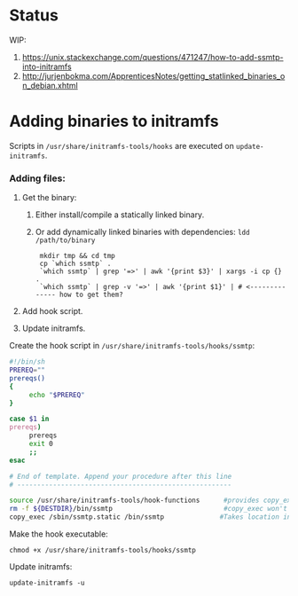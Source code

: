 # Status 

WIP: 

1. https://unix.stackexchange.com/questions/471247/how-to-add-ssmtp-into-initramfs
2. http://jurjenbokma.com/ApprenticesNotes/getting_statlinked_binaries_on_debian.xhtml

# Adding binaries to initramfs

Scripts in `/usr/share/initramfs-tools/hooks` are executed on `update-initramfs`.


### Adding files:

1. Get the binary:

    1. Either install/compile a statically linked binary.
    2. Or add dynamically linked binaries with dependencies: `ldd /path/to/binary`

            mkdir tmp && cd tmp 
            cp `which ssmtp` . 
            `which ssmtp` | grep '=>' | awk '{print $3}' | xargs -i cp {} .
            `which ssmtp` | grep -v '=>' | awk '{print $1}' | # <-------------- how to get them?
  
2. Add hook script. 
3. Update initramfs.

Create the hook script in `/usr/share/initramfs-tools/hooks/ssmtp`:

```bash
#!/bin/sh
PREREQ=""
prereqs()
{
     echo "$PREREQ"
}

case $1 in
prereqs)
     prereqs
     exit 0
     ;;
esac

# End of template. Append your procedure after this line
# ------------------------------------------------------

source /usr/share/initramfs-tools/hook-functions      #provides copy_exec
rm -f ${DESTDIR}/bin/ssmtp                            #copy_exec won't overwrite an existing file
copy_exec /sbin/ssmtp.static /bin/ssmtp              #Takes location in filesystem and location in initramfs as arguments
```

Make the hook executable: 

```console
chmod +x /usr/share/initramfs-tools/hooks/ssmtp
```

Update initramfs: 

```
update-initramfs -u 
```
